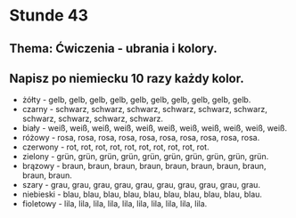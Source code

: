 # Stunde 43
## Thema: Ćwiczenia - ubrania i kolory.
## Napisz po niemiecku 10 razy każdy kolor.
- żółty - gelb, gelb, gelb, gelb, gelb, gelb, gelb, gelb, gelb, gelb.
- czarny - schwarz, schwarz, schwarz, schwarz, schwarz, schwarz, schwarz, schwarz, schwarz, schwarz.
- biały - weiß, weiß, weiß, weiß, weiß, weiß, weiß, weiß, weiß, weiß, weiß.
- różowy - rosa, rosa, rosa, rosa, rosa, rosa, rosa, rosa, rosa, rosa.
- czerwony - rot, rot, rot, rot, rot, rot, rot, rot, rot, rot.
- zielony - grün, grün, grün, grün, grün, grün, grün, grün, grün, grün.
- brązowy - braun, braun, braun, braun, braun, braun, braun, braun, braun, braun.
- szary - grau, grau, grau, grau, grau, grau, grau, grau, grau, grau.
- niebieski - blau, blau, blau, blau, blau, blau, blau, blau, blau, blau.
- fioletowy - lila, lila, lila, lila, lila, lila, lila, lila, lila, lila.
